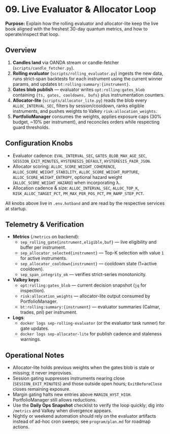 # 09. Live Evaluator & Allocator Loop

**Purpose:** Explain how the rolling evaluator and allocator-lite keep the live book aligned with the freshest 30-day quantum metrics, and how to operate/inspect that loop.

## Overview
1. **Candles land** via OANDA stream or candle-fetcher (`scripts/candle_fetcher.py`).
2. **Rolling evaluator** (`scripts/rolling_evaluator.py`) ingests the new data, runs strict-span backtests for each instrument using the current winner params, and updates `bt:rolling:summary:{instrument}`.
3. **Gates blob publish** — evaluator writes `opt:rolling:gates_blob` containing `{ts, gates, cooldowns, bufs}` plus instrumentation counters.
4. **Allocator-lite** (`scripts/allocator_lite.py`) reads the blob every `ALLOC_INTERVAL_SEC`, filters by session/cooldown, ranks eligible instruments, and pushes weights to Valkey `risk:allocation_weights`.
5. **PortfolioManager** consumes the weights, applies exposure caps (30% budget, ~10% per instrument), and reconciles orders while respecting guard thresholds.

## Configuration Knobs
- Evaluator cadence: `EVAL_INTERVAL_SEC`, `GATES_BLOB_MAX_AGE_SEC`, `SESSION_EXIT_MINUTES`, `HYSTERESIS_DEFAULT`, `HYSTERESIS_PAIR_JSON`.
- Allocator scoring: `ALLOC_SCORE_WEIGHT_COHERENCE`, `ALLOC_SCORE_WEIGHT_STABILITY`, `ALLOC_SCORE_WEIGHT_RUPTURE`, `ALLOC_SCORE_WEIGHT_ENTROPY`, optional hazard weight (`ALLOC_SCORE_WEIGHT_HAZARD`) when incorporating λ.
- Allocation cadence & size: `ALLOC_INTERVAL_SEC`, `ALLOC_TOP_K`, `RISK_ALLOC_TARGET_PCT`, `PM_MAX_PER_POS_PCT`, `PM_RAMP_STEP_PCT`.

All knobs above live in `.env.hotband` and are read by the respective services at startup.

## Telemetry & Verification
- **Metrics** (`/metrics` on backend):
  - `sep_rolling_gate{instrument,eligible,buf}` — live eligibility and buffer per instrument.
  - `sep_allocator_selected{instrument}` — Top-K selection with value `1` for active instruments.
  - `sep_allocator_cooldown{instrument}` — cooldown state (1=active cooldown).
  - `sep_span_integrity_ok` — verifies strict-series monotonicity.
- **Valkey keys**:
  - `opt:rolling:gates_blob` — current decision snapshot (`jq` for inspection).
  - `risk:allocation_weights` — allocator-lite output consumed by PortfolioManager.
  - `bt:rolling:summary:{instrument}` — evaluator summaries (Calmar, trades, pnl) per instrument.
- **Logs**:
  - `docker logs sep-rolling-evaluator` (or the evaluator task runner) for gate updates.
  - `docker logs sep-allocator-lite` for publish cadence and staleness warnings.

## Operational Notes
- Allocator-lite holds previous weights when the gates blob is stale or missing; it never improvises.
- Session gating suppresses instruments nearing close (`SESSION_EXIT_MINUTES`) and those outside open hours; `ExitBeforeClose` closes remaining exposure.
- Margin gating halts new entries above `MARGIN_HYST_HIGH`. PortfolioManager still allows reductions.
- Use the **Daily Ops Snapshot** checklist to verify the loop quickly; dig into `/metrics` and Valkey when divergence appears.
- Nightly or weekend automation should rely on the evaluator artifacts instead of ad-hoc cron sweeps; see `program/plan.md` for roadmap actions.
